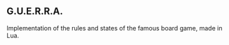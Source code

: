 G.U.E.R.R.A.
------------

Implementation of the rules and states of the famous board game, made in Lua.